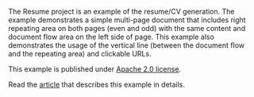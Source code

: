 ﻿The Resume project is an example of the resume/CV generation. The example demonstrates a simple multi-page document that includes right repeating area on both pages (even and odd) with the same content and document flow area on the left side of page. This example also demonstrates the usage of the vertical line (between the document flow and the repeating area) and clickable URLs.

This example is published under [Apache 2.0 license](https://www.apache.org/licenses/LICENSE-2.0).

Read the [article](Resume%20article.md) that describes this example in details.